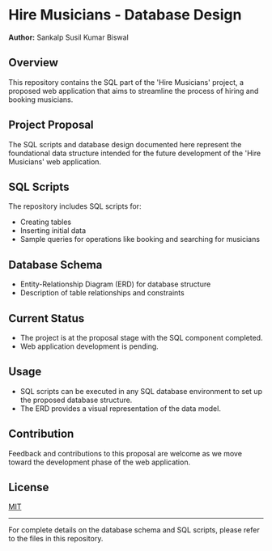 # Hire Musicians - Database Design

**Author:** Sankalp Susil Kumar Biswal  

## Overview
This repository contains the SQL part of the 'Hire Musicians' project, a proposed web application that aims to streamline the process of hiring and booking musicians.

## Project Proposal
The SQL scripts and database design documented here represent the foundational data structure intended for the future development of the 'Hire Musicians' web application.

## SQL Scripts
The repository includes SQL scripts for:
- Creating tables
- Inserting initial data
- Sample queries for operations like booking and searching for musicians

## Database Schema
- Entity-Relationship Diagram (ERD) for database structure
- Description of table relationships and constraints

## Current Status
- The project is at the proposal stage with the SQL component completed.
- Web application development is pending.

## Usage
- SQL scripts can be executed in any SQL database environment to set up the proposed database structure.
- The ERD provides a visual representation of the data model.

## Contribution
Feedback and contributions to this proposal are welcome as we move toward the development phase of the web application.

## License
[MIT](LICENSE)

---

For complete details on the database schema and SQL scripts, please refer to the files in this repository.
